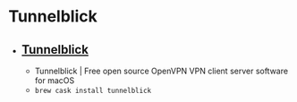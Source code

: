 # Tunnelblick
- [Tunnelblick](https://www.tunnelblick.net/)
  - 
  - Tunnelblick | Free open source OpenVPN VPN client server software for macOS
  - `brew cask install tunnelblick`
